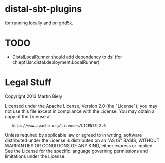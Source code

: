 distal-sbt-plugins
==================

for running locally and on grid5k.

TODO
====
* DistalLocalRunner should add dependency to dsl (for ch.epfl.lsr.distal.deployment.LocalRunner)


Legal Stuff
===========
Copyright 2013 Martin Biely

   Licensed under the Apache License, Version 2.0 (the "License");
   you may not use this file except in compliance with the License.
   You may obtain a copy of the License at

       http://www.apache.org/licenses/LICENSE-2.0

   Unless required by applicable law or agreed to in writing, software
   distributed under the License is distributed on an "AS IS" BASIS,
   WITHOUT WARRANTIES OR CONDITIONS OF ANY KIND, either express or implied.
   See the License for the specific language governing permissions and
   limitations under the License.

